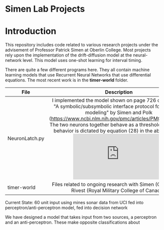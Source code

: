 # Simen Lab Projects

# Introduction
This repository includes code related to various research projects under the advisement of Professor Patrick Simen at Oberlin College. 
Most projects rely upon the implementation of the drift-diffusion model at the neural-network level. This model uses one-shot learning for interval timing.

There are quite a few different programs here. They all contain machine learning models that use Recurrent Neural Networks that use differential equations. The most recent work is in the **timer-world** folder.

| File  | Description |
| ------------- |:-------------:|
| NeuronLatch.py      | I implemented the model shown on page 726 of the paper "A symbolic/subsymbolic interface protocol for cognitive modeling" by Simen and Polk (https://www.ncbi.nlm.nih.gov/pmc/articles/PMC2919065/). The two neurons together behave as a threshold latch. Their behavior is dictated by equation (28) in the above paper: ![equation](http://www.sciweavers.org/tex2img.php?eq=%5Ctau%20%2A%20dV%20%3D%20%28-V%20%2B%20I%29%20dt%20%2B%20%20%5CSigma%5En_%7Bj%3D1%7D%20w_%7Bi%2Cj%7DcdW_j&bc=White&fc=Black&im=jpg&fs=12&ff=arev&edit=0)     |
| timer-world      | Files related to ongoing research with Simen (Oberlin) and Rivest (Royal Military College of Canada).     |





Current State: 60 unit input using mines sonar data from UCI fed into perceptron/anti-perceptron model, fed into decision network 

We have designed a model that takes input from two sources, a perceptron and an anti-perceptron. These make opposite classifications about  
